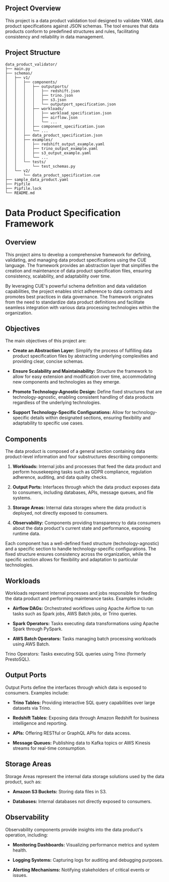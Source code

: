 ## Project Overview

This project is a data product validation tool designed to validate YAML data product specifications against JSON schemas. The tool ensures that data products conform to predefined structures and rules, facilitating consistency and reliability in data management.

## Project Structure

    data_product_validator/
    ├── main.py
    ├── schemas/
    │   ├── v1/
    │   │   ├── components/
    │   │   │   ├── outputports/
    │   │   │   │   ├── redshift.json
    │   │   │   │   ├── trino.json
    │   │   │   │   ├── s3.json
    │   │   │   │   └── outputport_specification.json
    │   │   │   ├── workloads/
    │   │   │   │   ├── workload_specification.json
    │   │   │   │   ├── airflow.json
    │   │   │   │   └── ...
    │   │   │   ├── component_specification.json
    │   │   │   └── ...
    │   │   ├── data_product_specification.json
    │   │   ├── examples/
    │   │   │   ├── redshift_output_example.yaml
    │   │   │   ├── trino_output_example.yaml
    │   │   │   ├── s3_output_example.yaml
    │   │   │   └── ...
    │   │   └── tests/
    │   │       └── test_schemas.py
    │   └── v2/
    │       └── data_product_specification.cue
    ├── sample_data_product.yaml
    ├── Pipfile
    ├── Pipfile.lock
    └── README.md



# Data Product Specification Framework
## Overview
This project aims to develop a comprehensive framework for defining, validating, and managing data product specifications using the CUE language. The framework provides an abstraction layer that simplifies the creation and maintenance of data product specification files, ensuring consistency, scalability, and adaptability over time.

By leveraging CUE's powerful schema definition and data validation capabilities, the project enables strict adherence to data contracts and promotes best practices in data governance. The framework originates from the need to standardize data product definitions and facilitate seamless integration with various data processing technologies within the organization.

## Objectives
The main objectives of this project are:

- **Create an Abstraction Layer:** Simplify the process of fulfilling data product specification files by abstracting underlying complexities and providing clear, concise schemas.

- **Ensure Scalability and Maintainability:** Structure the framework to allow for easy extension and modification over time, accommodating new components and technologies as they emerge.

- **Promote Technology-Agnostic Design:** Define fixed structures that are technology-agnostic, enabling consistent handling of data products regardless of the underlying technologies.

- **Support Technology-Specific Configurations:** Allow for technology-specific details within designated sections, ensuring flexibility and adaptability to specific use cases.

## Components
The data product is composed of a general section containing data product-level information and four substructures describing components:

1. **Workloads:** Internal jobs and processes that feed the data product and perform housekeeping tasks such as GDPR compliance, regulation adherence, auditing, and data quality checks.

2. **Output Ports:** Interfaces through which the data product exposes data to consumers, including databases, APIs, message queues, and file systems.

3. **Storage Areas:** Internal data storages where the data product is deployed, not directly exposed to consumers.

4. **Observability:** Components providing transparency to data consumers about the data product's current state and performance, exposing runtime data.

Each component has a well-defined fixed structure (technology-agnostic) and a specific section to handle technology-specific configurations. The fixed structure ensures consistency across the organization, while the specific section allows for flexibility and adaptation to particular technologies.

## Workloads
Workloads represent internal processes and jobs responsible for feeding the data product and performing maintenance tasks. Examples include:

- **Airflow DAGs:** Orchestrated workflows using Apache Airflow to run tasks such as Spark jobs, AWS Batch jobs, or Trino queries.

- **Spark Operators:** Tasks executing data transformations using Apache Spark through PySpark.

- **AWS Batch Operators:** Tasks managing batch processing workloads using AWS Batch.

Trino Operators: Tasks executing SQL queries using Trino (formerly PrestoSQL).

## Output Ports
Output Ports define the interfaces through which data is exposed to consumers. Examples include:

- **Trino Tables:** Providing interactive SQL query capabilities over large datasets via Trino.

- **Redshift Tables:** Exposing data through Amazon Redshift for business intelligence and reporting.

- **APIs:** Offering RESTful or GraphQL APIs for data access.

- **Message Queues:** Publishing data to Kafka topics or AWS Kinesis streams for real-time consumption.

## Storage Areas
Storage Areas represent the internal data storage solutions used by the data product, such as:

- **Amazon S3 Buckets:** Storing data files in S3.

- **Databases:** Internal databases not directly exposed to consumers.

## Observability
Observability components provide insights into the data product's operation, including:

- **Monitoring Dashboards:** Visualizing performance metrics and system health.

- **Logging Systems:** Capturing logs for auditing and debugging purposes.

- **Alerting Mechanisms:** Notifying stakeholders of critical events or issues.